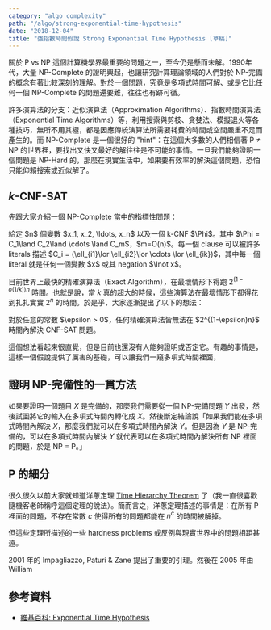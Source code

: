 ```yaml
---
category: "algo complexity"
path: "/algo/strong-exponential-time-hypothesis"
date: "2018-12-04"
title: "強指數時間假說 Strong Exponential Time Hypothesis [草稿]"
---
```


關於 P vs NP 這個計算機學界最重要的問題之一，至今仍是懸而未解。1990年代，大量 NP-Complete 的證明興起，也讓研究計算理論領域的人們對於 NP-完備的概念有著比較深刻的理解。對於一個問題，究竟是多項式時間可解、或是它比任何一個 NP-Complete 的問題還要難，往往也有跡可循。

許多演算法的分支：近似演算法（Approximation Algorithms）、指數時間演算法（Exponential Time Algorithms）等，利用搜索與剪枝、貪婪法、模擬退火等各種技巧，無所不用其極，都是因應傳統演算法所需要耗費的時間或空間嚴重不足而產生的。而 NP-Complete 是一個很好的 "hint"：在這個大多數的人們相信著 P $\neq$ NP 的世界裡，要找出又快又最好的解往往是不可能的事情。一旦我們能夠證明一個問題是 NP-Hard 的，那麼在現實生活中，如果要有效率的解決這個問題，恐怕只能仰賴搜索或近似解了。

## $k$-CNF-SAT

先跟大家介紹一個 NP-Complete 當中的指標性問題：

<theorem title='k-CNF-SAT 問題' c='is-info'>
給定 $n$ 個變數 $x_1, x_2, \ldots, x_n$ 以及一個 k-CNF $\Phi$。其中 $\Phi = C_1\land C_2\land \cdots \land C_m$，$m=O(n)$。每一個 clause 可以被許多 literals 描述 $C_i = (\ell_{i1}\lor \ell_{i2}\lor \cdots \lor \ell_{ik})$，其中每一個 literal 就是任何一個變數 $x$ 或其 negation $\lnot x$。
</theorem>

目前世界上最快的精確演算法（Exact Algorithm），在最壞情形下得跑 $2^{(1-o(1/k))n}$ 時間。也就是說，當 $k$ 真的超大的時候，這些演算法在最壞情形下都得花到扎扎實實 $2^n$ 的時間。於是乎，大家逐漸提出了以下的想法：

<theorem title='強指數時間假說 Strong Exponential Time Hypothesis (SETH)'>
對於任意的常數 $\epsilon > 0$，任何精確演算法皆無法在 $2^{(1-\epsilon)n}$ 時間內解決 CNF-SAT 問題。
</theorem>

這個想法看起來很直覺，但是目前也還沒有人能夠證明或否定它。有趣的事情是，這樣一個假說提供了厲害的基礎，可以讓我們一窺多項式時間裡面，

## 證明 NP-完備性的一貫方法

如果要證明一個題目 $X$ 是完備的，那麼我們需要從一個 NP-完備問題 $Y$ 出發，然後試圖將它的輸入在多項式時間內轉化成 $X$。然後斷定結論說「如果我們能在多項式時間內解決 $X$，那麼我們就可以在多項式時間內解決 $Y$。但是因為 $Y$ 是 NP-完備的，可以在多項式時間內解決 $Y$ 就代表可以在多項式時間內解決所有 NP 裡面的問題，於是 NP $=$ P。」

## P 的細分

很久很久以前大家就知道洋蔥定理 [Time Hierarchy Theorem](https://en.wikipedia.org/wiki/Time_hierarchy_theorem) 了（我一直很喜歡隨機客老師稱呼這個定理的說法）。簡而言之，洋蔥定理描述的事情是：在所有 P 裡面的問題，不存在常數 $c$ 使得所有的問題都能在 $n^c$ 的時間被解掉。

但這些定理所描述的一些 hardness problems 或反例與現實世界中的問題相距甚遠。

2001 年的 Impagliazzo, Paturi & Zane 提出了重要的引理。然後在 2005 年由 William 


## 參考資料

* [維基百科: Exponential Time Hypothesis](https://en.wikipedia.org/wiki/Exponential_time_hypothesis)